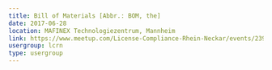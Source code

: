 ```yaml
---
title: Bill of Materials [Abbr.: BOM, the]
date: 2017-06-28
location: MAFINEX Technologiezentrum, Mannheim
link: https://www.meetup.com/License-Compliance-Rhein-Neckar/events/239754536/
usergroup: lcrn
type: usergroup
---
```

